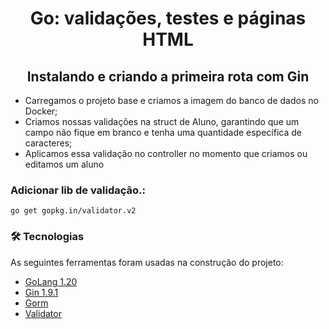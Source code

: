 <h1 align="center">
Go: validações, testes e páginas HTML
</h1>

<h2 align="center">
Instalando e criando a primeira rota com Gin
</h2>

* Carregamos o projeto base e criamos a imagem do banco de dados no Docker;
* Criamos nossas validações na struct de Aluno, garantindo que um campo não fique em branco e tenha uma quantidade específica de caracteres;
* Aplicamos essa validação no controller no momento que criamos ou editamos um aluno

### Adicionar lib de validação.:

```go get gopkg.in/validator.v2```

### 🛠 Tecnologias

As seguintes ferramentas foram usadas na construção do projeto:

- [GoLang 1.20](https://go.dev/)
- [Gin 1.9.1](https://github.com/gin-gonic/gin)
- [Gorm](https://gorm.io/index.html)
- [Validator](https://pkg.go.dev/gopkg.in/validator.v2)